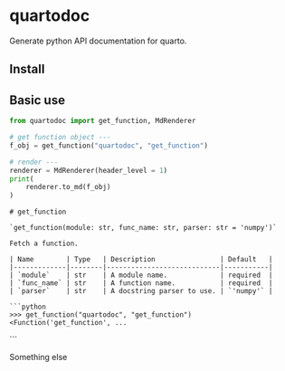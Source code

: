 
# quartodoc

Generate python API documentation for quarto.

## Install

## Basic use

``` python
from quartodoc import get_function, MdRenderer

# get function object ---
f_obj = get_function("quartodoc", "get_function")

# render ---
renderer = MdRenderer(header_level = 1)
print(
    renderer.to_md(f_obj)
)
```

    # get_function

    `get_function(module: str, func_name: str, parser: str = 'numpy')`

    Fetch a function.

    | Name        | Type   | Description                | Default   |
    |-------------|--------|----------------------------|-----------|
    | `module`    | str    | A module name.             | required  |
    | `func_name` | str    | A function name.           | required  |
    | `parser`    | str    | A docstring parser to use. | `'numpy'` |

    ```python
    >>> get_function("quartodoc", "get_function")
    <Function('get_function', ...

\`\`\`

Something else
